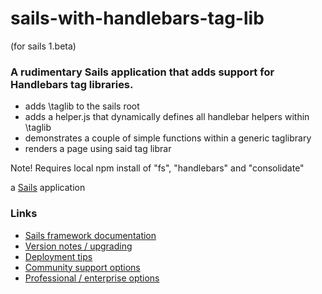 # sails-with-handlebars-tag-lib 
(for sails 1.beta)

### A rudimentary Sails application that adds support for Handlebars tag libraries.
+ adds \taglib to the sails root
+ adds a helper.js that dynamically defines all handlebar helpers within \taglib
+ demonstrates a couple of simple functions within a generic taglibrary
+ renders a page using said tag librar

Note! Requires local npm install of "fs", "handlebars" and "consolidate"

a [Sails](https://sailsjs.com) application

### Links

+ [Sails framework documentation](https://sailsjs.com/documentation)
+ [Version notes / upgrading](https://sailsjs.com/documentation/upgrading)
+ [Deployment tips](https://sailsjs.com/documentation/concepts/deployment)
+ [Community support options](https://sailsjs.com/support)
+ [Professional / enterprise options](https://sailsjs.com/studio)
